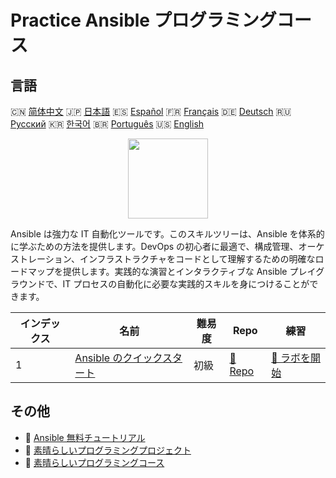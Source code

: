 # Practice Ansible プログラミングコース

## 言語

🇨🇳 [简体中文](README_zh.md) 🇯🇵 [日本語](README_ja.md) 🇪🇸 [Español](README_es.md) 🇫🇷 [Français](README_fr.md) 🇩🇪 [Deutsch](README_de.md) 🇷🇺 [Русский](README_ru.md) 🇰🇷 [한국어](README_ko.md) 🇧🇷 [Português](README_pt.md) 🇺🇸 [English](README.md) 

<div align="center">
<img width="128px" src="https://file.labex.io/path/PBjrCC7U2Koq.png">
</div>

Ansible は強力な IT 自動化ツールです。このスキルツリーは、Ansible を体系的に学ぶための方法を提供します。DevOps の初心者に最適で、構成管理、オーケストレーション、インフラストラクチャをコードとして理解するための明確なロードマップを提供します。実践的な演習とインタラクティブな Ansible プレイグラウンドで、IT プロセスの自動化に必要な実践的スキルを身につけることができます。

|   インデックス | 名前                                                                               | 難易度   | Repo                                                              | 練習                                                                  |
|----------------|------------------------------------------------------------------------------------|----------|-------------------------------------------------------------------|-----------------------------------------------------------------------|
|              1 | [Ansible のクイックスタート](https://labex.io/ja/courses/quick-start-with-ansible) | 初級     | [🔗 Repo](https://github.com/labex-labs/quick-start-with-ansible) | [🚀 ラボを開始](https://labex.io/ja/courses/quick-start-with-ansible) |

## その他

- 🔗 [Ansible 無料チュートリアル](https://github.com/labex-labs/ansible-free-tutorials)
- 🔗 [素晴らしいプログラミングプロジェクト](https://github.com/labex-labs/awesome-programming-projects)
- 🔗 [素晴らしいプログラミングコース](https://github.com/labex-labs/awesome-programming-courses)

